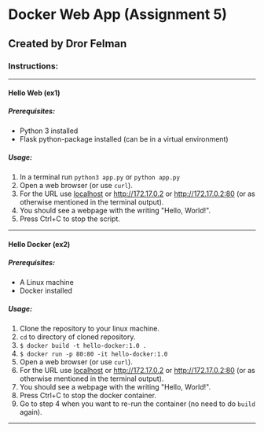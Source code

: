 # Docker Web App (Assignment 5)
## Created by Dror Felman

### Instructions:
---
#### Hello Web (ex1)
##### Prerequisites:
- Python 3 installed
- Flask python-package installed (can be in a virtual environment)
##### Usage:
1. In a terminal run `python3 app.py` or  `python app.py`
1. Open a web browser (or use `curl`).
1. For the URL use [localhost](http://localhost) or http://172.17.0.2 or http://172.17.0.2:80 (or as otherwise mentioned in the terminal output).
1. You should see a webpage with the writing "Hello, World!".
1. Press Ctrl+C to stop the script.
---
#### Hello Docker (ex2)
##### Prerequisites:
- A Linux machine
- Docker installed
##### Usage:
1. Clone the repository to your linux machine.
1. `cd` to directory of cloned repository.
1. `$ docker build -t hello-docker:1.0 .`
1. `$ docker run -p 80:80 -it hello-docker:1.0`
1. Open a web browser (or use `curl`).
1. For the URL use [localhost](http://localhost) or http://172.17.0.2 or http://172.17.0.2:80 (or as otherwise mentioned in the terminal output).
1. You should see a webpage with the writing "Hello, World!".
1. Press Ctrl+C to stop the docker container.
1. Go to step 4 when you want to re-run the container (no need to do `build` again).
---
